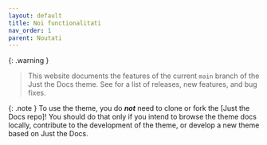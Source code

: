 ```yaml
---
layout: default
title: Noi functionalitati
nav_order: 1
parent: Noutati
---
```


{: .warning }
> This website documents the features of the current `main` branch of the Just the Docs theme. See  for a list of releases, new features, and bug fixes.

{: .note }
To use the theme, you do ***not*** need to clone or fork the [Just the Docs repo]! You should do that only if you intend to browse the theme docs locally, contribute to the development of the theme, or develop a new theme based on Just the Docs.